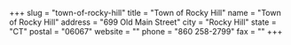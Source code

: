 +++
slug = "town-of-rocky-hill"
title = "Town of Rocky Hill"
name = "Town of Rocky Hill"
address = "699 Old Main Street"
city = "Rocky Hill"
state = "CT"
postal = "06067"
website = ""
phone = "860 258-2799"
fax = ""
+++

